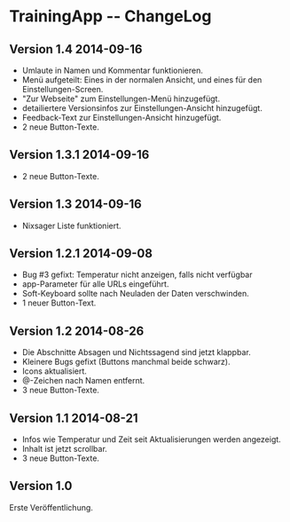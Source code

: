 TrainingApp -- ChangeLog
========================

Version 1.4 2014-09-16
----------------------
- Umlaute in Namen und Kommentar funktionieren.
- Menü aufgeteilt: Eines in der normalen Ansicht, und eines für den Einstellungen-Screen.
- "Zur Webseite" zum Einstellungen-Menü hinzugefügt.
- detailiertere Versionsinfos zur Einstellungen-Ansicht hinzugefügt.
- Feedback-Text zur Einstellungen-Ansicht hinzugefügt.
- 2 neue Button-Texte.

Version 1.3.1 2014-09-16
------------------------
- 2 neue Button-Texte.

Version 1.3 2014-09-16
----------------------
- Nixsager Liste funktioniert.

Version 1.2.1 2014-09-08
------------------------
- Bug #3 gefixt: Temperatur nicht anzeigen, falls nicht verfügbar
- app-Parameter für alle URLs eingeführt.
- Soft-Keyboard sollte nach Neuladen der Daten verschwinden.
- 1 neuer Button-Text.

Version 1.2 2014-08-26
----------------------
- Die Abschnitte Absagen und Nichtssagend sind jetzt klappbar.
- Kleinere Bugs gefixt (Buttons manchmal beide schwarz).
- Icons aktualisiert.
- @-Zeichen nach Namen entfernt.
- 3 neue Button-Texte.

Version 1.1 2014-08-21
----------------------
- Infos wie Temperatur und Zeit seit Aktualisierungen werden angezeigt.
- Inhalt ist jetzt scrollbar.
- 3 neue Button-Texte.

Version 1.0
-----------
Erste Veröffentlichung.
